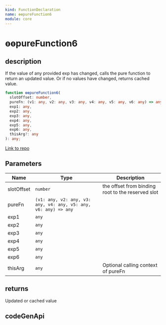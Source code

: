 ```yaml
---
kind: FunctionDeclaration
name: ɵɵpureFunction6
module: core
---
```


# ɵɵpureFunction6

## description

If the value of any provided exp has changed, calls the pure function to return
an updated value. Or if no values have changed, returns cached value.

```ts
function ɵɵpureFunction6(
  slotOffset: number,
  pureFn: (v1: any, v2: any, v3: any, v4: any, v5: any, v6: any) => any,
  exp1: any,
  exp2: any,
  exp3: any,
  exp4: any,
  exp5: any,
  exp6: any,
  thisArg?: any
): any;
```

[Link to repo](https://github.com/timdeschryver/angular/blob/master/packages/core/src/render3/pure_function.ts#L180-L192)

## Parameters

| Name       | Type                                                            | Description                                       |
| ---------- | --------------------------------------------------------------- | ------------------------------------------------- |
| slotOffset | `number`                                                        | the offset from binding root to the reserved slot |
| pureFn     | `(v1: any, v2: any, v3: any, v4: any, v5: any, v6: any) => any` |                                                   |
| exp1       | `any`                                                           |                                                   |
| exp2       | `any`                                                           |                                                   |
| exp3       | `any`                                                           |                                                   |
| exp4       | `any`                                                           |                                                   |
| exp5       | `any`                                                           |                                                   |
| exp6       | `any`                                                           |                                                   |
| thisArg    | `any`                                                           | Optional calling context of pureFn                |

## returns

Updated or cached value

## codeGenApi
